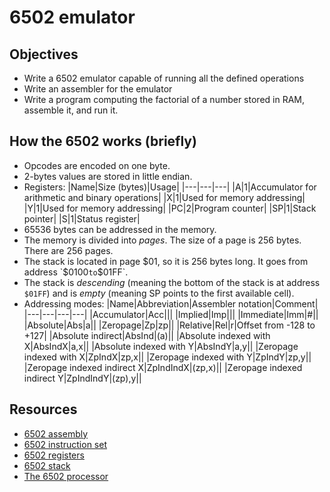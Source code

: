 # 6502 emulator

## Objectives

* Write a 6502 emulator capable of running all the defined operations
* Write an assembler for the emulator
* Write a program computing the factorial of a number stored in RAM, assemble it, and run it.

## How the 6502 works (briefly)

* Opcodes are encoded on one byte.
* 2-bytes values are stored in little endian.
* Registers:
    |Name|Size (bytes)|Usage|
    |---|---|---|
    |A|1|Accumulator for arithmetic and binary operations|
    |X|1|Used for memory addressing|
    |Y|1|Used for memory addressing|
    |PC|2|Program counter|
    |SP|1|Stack pointer| 
    |S|1|Status register|
* 65536 bytes can be addressed in the memory.
* The memory is divided into *pages*. The size of a page is 256 bytes. There are 256 pages.
* The stack is located in page $01, so it is 256 bytes long. It goes from address `$0100` to `$01FF`.
* The stack is *descending* (meaning the bottom of the stack is at address `$01FF`) and is *empty* (meaning SP points to the first available cell).
* Addressing modes:
    |Name|Abbreviation|Assembler notation|Comment|
    |---|---|---|---|
    |Accumulator|Acc|||
    |Implied|Imp|||
    |Immediate|Imm|#||
    |Absolute|Abs|a||
    |Zeropage|Zp|zp||
    |Relative|Rel|r|Offset from -128 to +127|
    |Absolute indirect|AbsInd|(a)||
    |Absolute indexed with X|AbsIndX|a,x||
    |Absolute indexed with Y|AbsIndY|a,y||
    |Zeropage indexed with X|ZpIndX|zp,x||
    |Zeropage indexed with Y|ZpIndY|zp,y||
    |Zeropage indexed indirect X|ZpIndIndX|(zp,x)||
    |Zeropage indexed indirect Y|ZpIndIndY|(zp),y||

## Resources

* [6502 assembly](https://en.wikibooks.org/wiki/6502_Assembly)
* [6502 instruction set](https://www.masswerk.at/6502/6502_instruction_set.html)
* [6502 registers](https://plus4world.powweb.com/plus4encyclopedia/500149)
* [6502 stack](https://www.nesdev.org/wiki/Stack)
* [The 6502 processor](https://people.cs.umass.edu/~verts/cmpsci201/spr_2004/Lecture_02_2004-01-30_The_6502_processor.pdf)